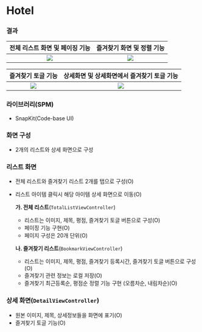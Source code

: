 # Hotel

### 결과
전체 리스트 화면 및 페이징 기능|즐겨찾기 화면 및 정렬 기능
:-:|:-:
![](Result/전체_리스트_화면_및_페이징_기능.gif)|![](Result/즐겨찾기_화면_및_정렬_기능.gif)

즐겨찾기 토글 기능|상세화면 및 상세화면에서 즐겨찾기 토글 기능
:-:|:-:
![](Result/즐겨찾기_토글_기능.gif)|![](Result/상세화면_및_상세화면에서_즐겨찾기_토글_기능.gif)

### 라이브러리(SPM)
- SnapKit(Code-base UI)

### 화면 구성
- 2개의 리스트와 상세 화면으로 구성

### 리스트 화면
- 전체 리스트와 즐겨찾기 리스트 2개를 탭으로 구성(O)
- 리스트 아이템 클릭시 해당 아이템 상세 화면으로 이동(O)

    **가. 전체 리스트**(`TotalListViewController`)
    - 리스트는 이미지, 제목, 평점, 즐겨찾기 토글 버튼으로 구성(O)
    - 페이징 기능 구현(O)
    - 페이지 구성은 20개 단위(O)
    
    **나. 즐겨찾기 리스트**(`BookmarkViewController`)
    - 리스트는 이미지, 제목, 평점, 즐겨찾기 등록시간, 즐겨찾기 토글 버튼으로 구성(O)
    - 즐겨찾기 관련 정보는 로컬 저장(O)
    - 즐겨찾기 최근등록순, 평점순 정렬 기능 구현 (오름차순, 내림차순)(O)

### 상세 화면(`DetailViewController`)
- 원본 이미지, 제목, 상세정보들을 화면에 표기(O)
- 즐겨찾기 토글 기능(O)
